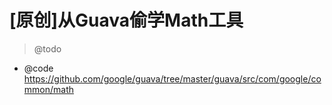 # [原创]从Guava偷学Math工具

> @todo

- @code https://github.com/google/guava/tree/master/guava/src/com/google/common/math
